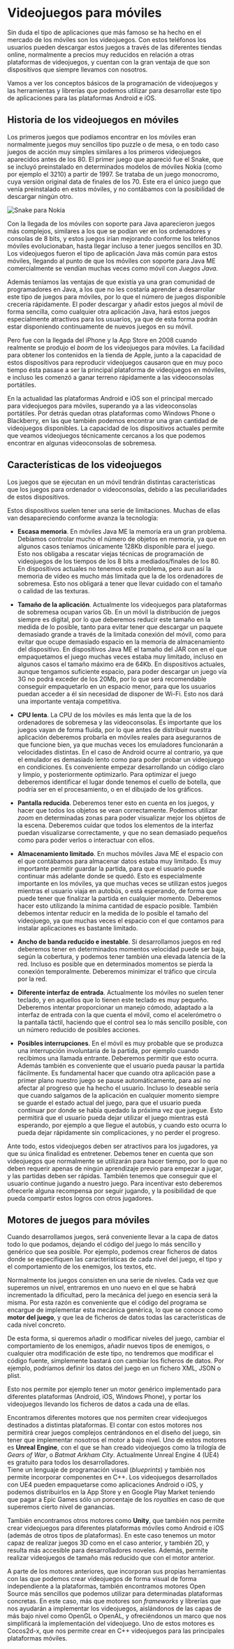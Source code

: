 # Videojuegos para móviles

Sin duda el tipo de aplicaciones que más famoso se ha hecho en el mercado de los móviles
son los videojuegos. Con estos teléfonos los usuarios pueden descargar estos juegos a través de
las diferentes tiendas online, normalmente a precios muy reducidos en relación a otras plataformas
de videojuegos, y cuentan con la gran ventaja de que son dispositivos que siempre llevamos
con nosotros.

Vamos a ver los conceptos básicos de la programación de videojuegos y las  herramientas y 
librerías que podemos utilizar para desarrollar este tipo de aplicaciones para las plataformas
Android e iOS.
  

## Historia de los videojuegos en móviles

Los primeros juegos que podíamos encontrar en los móviles eran 
  normalmente juegos muy sencillos tipo puzzle o de mesa, o en todo caso juegos 
  de acción muy simples similares a los primeros videojuegos aparecidos 
  antes de los 80. El primer juego que apareció fue el Snake, que se incluyó preinstalado en
  determinados modelos de móviles Nokia (como por ejemplo el 3210) a partir de 1997. Se trataba
  de un juego monocromo, cuya versión original data de finales de los 70. Este era el único
  juego que venía preinstalado en estos móviles, y no contábamos con la posibilidad
  de descargar ningún otro.

![Snake para Nokia](imagenes/juegos/snake.jpg)




  Con la llegada de los móviles con soporte para Java aparecieron 
  juegos más complejos, similares a los que se podían ver en los ordenadores 
  y consolas de 8 bits, y estos juegos irían mejorando conforme los teléfonos  
  móviles evolucionaban, hasta llegar incluso a tener juegos sencillos
  en 3D. Los videojuegos fueron el tipo de aplicación Java más común para estos
  móviles, llegando al punto de que los móviles con soporte para Java ME comercialmente
  se vendían muchas veces como móvil con _Juegos Java_.
  
Además teníamos las ventajas de que existía ya una gran comunidad de programadores 
  en Java, a los que no les costaría aprender a desarrollar este tipo de 
  juegos para móviles, por lo que el número de juegos disponible 
  crecería rápidamente. El poder descargar y añadir estos 
  juegos al móvil de forma sencilla, como cualquier otra aplicación 
  Java, hará estos juegos especialmente atractivos para los usuarios, ya 
  que de esta forma podrán estar disponiendo continuamente de nuevos juegos 
  en su móvil.
  
Pero fue con la llegada del iPhone y la App Store en 2008 cuando realmente se produjo
  el _boom_ de los videojuegos para móviles. La facilidad para obtener los
  contenidos en la tienda de Apple, junto a la capacidad de estos dispositivos
  para reproducir videojuegos causaron que en muy poco tiempo ésta pasase a ser
  la principal plataforma de videojuegos en móviles, e incluso les comenzó a 
  ganar terreno rápidamente a las videoconsolas portátiles.

En la actualidad las plataformas Android e iOS son el principal mercado para
  videojuegos para móviles, superando ya a las videoconsolas portátiles. 
  Por detrás quedan otras plataformas como Windows Phone o Blackberry, en las que
  también podemos encontrar una gran cantidad de videojuegos disponibles. La
  capacidad de los dispositivos actuales permite que veamos videojuegos técnicamente cercanos a los que podemos encontrar en algunas videoconsolas de sobremesa.
  




## Características de los videojuegos

Los juegos que se ejecutan en un móvil tendrán distintas características 
  que los juegos para ordenador o videoconsolas, debido a las peculiaridades de 
  estos dispositivos. 
  
Estos dispositivos suelen tener una serie de limitaciones. Muchas de ellas van desapareciendo
conforme avanza la tecnología:

* **Escasa memoria**. En móviles Java ME la memoria era un gran problema. 
    Debíamos controlar mucho el número de objetos en memoria, ya que en algunos casos
    teníamos únicamente 128Kb disponible para el juego. Esto nos obligaba 
    a rescatar viejas técnicas de programación de videojuegos de 
    los tiempos de los 8 bits a mediados/finales de los 80. En dispositivos actuales no
    tenemos este problema, pero aun así la memoria de vídeo es mucho más limitada que
    la de los ordenadores de sobremesa. Esto nos obligará a tener que llevar cuidado con el
    tamaño o calidad de las texturas. 
  
* **Tamaño de la aplicación**. Actualmente los videojuegos para plataformas
  de sobremesa ocupan varios Gb. En un móvil la distribución de juegos siempre es digital, por
  lo que deberemos reducir este tamaño en la medida de lo posible, tanto para evitar tener
  que descargar un paquete demasiado grande a través de la limitada conexión del móvil, como
  para evitar que ocupe demasiado espacio en la memoria de almacenamiento del dispositivo. 
  En dispositivos Java ME el tamaño del JAR con en el que empaquetamos el juego muchas 
  veces estaba muy limitado, incluso en algunos casos el tamaño máximo era de 64Kb. 
  En dispositivos actuales, aunque tengamos suficiente espacio, para
  poder descargar un juego vía 3G no podrá exceder de los 20Mb, por lo que será
  recomendable conseguir empaquetarlo en un espacio menor, para que los usuarios puedan
  acceder a él sin necesidad de disponer de Wi-Fi. Esto nos dará una importante ventaja
  competitiva.
* **CPU lenta**. La CPU de los móviles es más lenta 
    que la de los ordenadores de sobremesa y las videoconsolas. Es importante 
    que los juegos vayan de forma fluida, por lo que antes de distribuir nuestra 
    aplicación deberemos probarla en móviles reales para asegurarnos 
    de que funcione bien, ya que muchas veces los emuladores funcionarán 
    a velocidades distintas. En el caso de Android ocurre al contrario, ya que el emulador
    es demasiado lento como para poder probar un videojuego en condiciones. Es conveniente
    empezar desarrollando un código claro y limpio, y posteriormente optimizarlo. Para
    optimizar el juego deberemos identificar el lugar donde tenemos el cuello de botella, 
    que podría ser en el procesamiento, o en el dibujado de los gráficos. 
  
* **Pantalla reducida**. Deberemos tener esto en cuenta en los 
    juegos, y hacer que todos los objetos se vean correctamente. Podemos utilizar 
    _zoom_ en determinadas zonas para poder visualizar mejor los objetos 
    de la escena. Deberemos cuidar que todos los elementos de la interfaz puedan
    visualizarse correctamente, y que no sean demasiado pequeños como para poder verlos
    o interactuar con ellos.
  
* **Almacenamiento limitado**. En muchos móviles Java ME el espacio
    con el que contábamos para almacenar datos estaba muy limitado. 
    Es muy importante permitir guardar la partida, para que el usuario puede 
    continuar más adelante donde se quedó. Esto es especialmente 
    importante en los móviles, ya que muchas veces se utilizan estos juegos 
    mientras el usuario viaja en autobús, o está esperando, de forma 
    que puede tener que finalizar la partida en cualquier momento. Deberemos hacer 
    esto utilizando la mínima cantidad de espacio posible. También debemos intentar reducir en la medida de lo posible el tamaño del videojuego, ya que muchas veces el espacio con el que contamos para instalar aplicaciones es bastante limitado.
  
* **Ancho de banda reducido e inestable**. Si desarrollamos juegos en red deberemos 
    tener en determinados momentos velocidad puede ser baja, según la cobertura, y 
    podemos tener también una elevada latencia de la red. Incluso es posible que en
    determinados momentos se pierda la conexión temporalmente. Deberemos minimizar 
    el tráfico que circula por la red. 
  
* **Diferente interfaz de entrada**. Actualmente los móviles no suelen tener
    teclado, y en aquellos que lo tienen este teclado es muy pequeño. 
    Deberemos intentar proporcionar un manejo cómodo, adaptado a la interfaz de entrada con la que cuenta el móvil,
    como el acelerómetro o la pantalla táctil, haciendo que el control sea lo más sencillo 
    posible, con un número reducido de posibles acciones.
  
* **Posibles interrupciones**. En el móvil es muy probable 
    que se produzca una interrupción involuntaria de la partida, por ejemplo 
    cuando recibimos una llamada entrante. Deberemos permitir que esto ocurra. 
    Además también es conveniente que el usuario pueda pausar la 
    partida fácilmente. Es fundamental hacer que cuando otra aplicación pase
    a primer plano nuestro juego se pause automáticamente, para así no afectar al 
    progreso que ha hecho el usuario. Incluso lo deseable sería que cuando salgamos de la
    aplicación en cualquier momento siempre se guarde el estado actual del juego, 
    para que el usuario pueda continuar por donde se había quedado la próxima
    vez que juegue. Esto permitirá que el usuario pueda dejar utilizar el juego mientras
    está esperando, por ejemplo a que llegue el autobús, y cuando esto ocurra lo pueda
    dejar rápidamente sin complicaciones, y no perder el progreso.


Ante todo, estos videojuegos deben ser atractivos para los jugadores, ya que 
  su única finalidad es entretener. Debemos tener en cuenta que son videojuegos
  que normalmente se utilizarán para hacer tiempo, por lo que no deben requerir apenas de ningún
  aprendizaje previo para empezar a jugar, y las partidas deben ser rápidas. También
  tenemos que conseguir que el usuario continue jugando a nuestro juego. Para incentivar
  esto deberemos ofrecerle alguna recompensa por seguir jugando, y la posibilidad de que
  pueda compartir estos logros con otros jugadores.




## Motores de juegos para móviles

Cuando desarrollamos juegos, será conveniente llevar a la capa de datos 
  todo lo que podamos, dejando el código del juego lo más sencillo y genérico que sea 
  posible. Por ejemplo, podemos crear ficheros de datos donde se especifiquen las características 
  de cada nivel del juego, el tipo y el comportamiento de los enemigos, los textos, 
  etc.
  
Normalmente los juegos consisten en una serie de niveles. Cada vez que superemos 
  un nivel, entraremos en uno nuevo en el que se habrá incrementado la 
  dificultad, pero la mecánica del juego en esencia será la misma. 
  Por esta razón es conveniente que el código del programa se encargue 
  de implementar esta mecánica genérica, lo que se conoce como **motor 
  del juego**, y que lea de ficheros de datos todas las características de cada 
  nivel concreto.
  
De esta forma, si queremos añadir o modificar niveles del juego, cambiar 
  el comportamiento de los enemigos, añadir nuevos tipos de enemigos, 
  o cualquier otra modificación de este tipo, no tendremos que modificar el código 
  fuente, simplemente bastará con cambiar los ficheros de datos. Por ejemplo,
  podríamos definir los datos del juego en un fichero XML, JSON o plist.
  
Esto nos permite por ejemplo tener un motor genérico implementado para diferentes 
   plataformas (Android, iOS, Windows Phone), y portar los videojuegos llevando
   los ficheros de datos a cada una de ellas.



Encontramos diferentes motores que nos permiten crear videojuegos destinados
a distintas plataformas. El contar con estos motores nos permitirá crear juegos complejos
centrándonos en el diseño del juego, sin tener que implementar nosotros el motor
a bajo nivel. Uno de estos motores es **Unreal Engine**, con el que se han
creado videojuegos como la trilogía de _Gears of War_, o _Batmat Arkham City_.
Actualmente Unreal Engine 4 (UE4) es gratuito para todos los desarrolladores.  
Tiene un lenguaje de programación visual (_blueprints_) y también nos permite incorporar componentes en C++. Los videojuegos desarrollados
con UE4 pueden empaquetarse como aplicaciones Android o iOS, y podemos distribuirlos en la App Store y en Google Play Market teniendo que pagar a Epic Games sólo un porcentaje de los _royalties_ en caso de que superemos cierto nivel de ganancias.





También encontramos otros motores como **Unity**, que también nos permite
crear videojuegos para diferentes plataformas móviles como Android e iOS (además de otros
tipos de plataformas). En este caso tenemos un motor capaz de realizar juegos 3D como
en el caso anterior, y también 2D, y resulta más accesible para desarrolladores noveles. Además, 
permite realizar videojuegos de tamaño más reducido que con el motor anterior. 

A parte de los motores anteriores, que incorporan sus propias herramientas con las que podemos crear videojuegos de forma visual de forma independiente a la plataformas, también encontramos motores Open Source más sencillos que podemos utilizar para determinadas plataformas concretas. En este caso, más que motores son _frameworks_ y librerías que nos ayudarán a implementar los videojuegos, aislándonos de las capas de más bajo nivel como OpenGL o OpenAL, y ofreciéndonos un marco que nos simplificará la implementación del videojuego. Uno de estos motores es Cocos2d-x, que nos permite crear en C++ videojuegos para las principales plataformas móviles.


